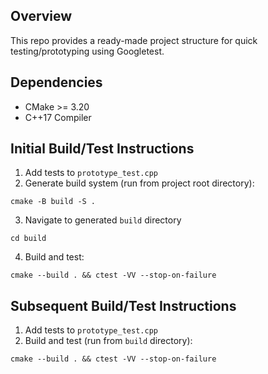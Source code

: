 ## Overview
This repo provides a ready-made project structure for quick testing/prototyping using Googletest.

## Dependencies
- CMake >= 3.20
- C++17 Compiler

## Initial Build/Test Instructions
1. Add tests to `prototype_test.cpp`
2. Generate build system (run from project root directory):
```
cmake -B build -S .
```
3. Navigate to generated `build` directory
```
cd build
```
4. Build and test:
```
cmake --build . && ctest -VV --stop-on-failure
```

## Subsequent Build/Test Instructions
1. Add tests to `prototype_test.cpp`
2. Build and test (run from `build` directory):
```
cmake --build . && ctest -VV --stop-on-failure
```
